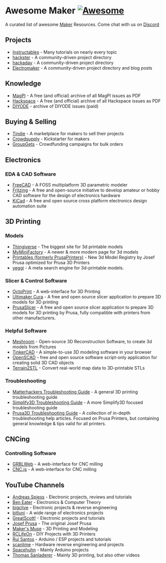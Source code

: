 # Awesome Maker [![Awesome](https://awesome.re/badge-flat2.svg)](https://awesome.re)

A curated list of awesome [Maker](https://en.wikipedia.org/wiki/Maker_culture) Resources. Come chat with us on [Discord](https://discord.gg/WZyyYtA)

## Projects
* [Instructables](https://www.instructables.com/) - Many tutorials on nearly every topic
* [hackster](https://www.hackster.io/projects) - A community-driven project directory
* [hackaday](https://hackaday.io/lists) - A community-driven project directory
* [Electromaker](https://www.electromaker.io/) - A community-driven project directory and blog posts

## Knowledge
* [MagPI](https://www.raspberrypi.org/magpi-issues/) - A free (and official) archive of all MagPI issues as PDF
* [Hackspace](https://hackspace.raspberrypi.org/issues) - A free (and official) archive of all Hackspace issues as PDF
* [DIYODE](https://diyodemag.com/issues) - archive of DIYODE issues (paid)

## Buying & Selling
* [Tindie](https://www.tindie.com/) - A marketplace for makers to sell their projects
* [Crowdsupply](https://www.crowdsupply.com/) - Kickstarter for makers
* [GroupGets](https://groupgets.com/) - Crowdfunding campaigns for bulk orders

## Electronics
### EDA & CAD Software
* [FreeCAD](https://www.freecadweb.org/) - A FOSS multiplatform 3D parametric modeler
* [Fritzing](https://fritzing.org/) - A free and open-source initiative to develop amateur or hobby CAD software for the design of electronics hardware
* [KiCad](https://kicad.org/) - A free and open source cross platform electronics design automation suite

## 3D Printing
### Models
* [Thingiverse](https://www.thingiverse.com/) - The biggest site for 3d printable models
* [MyMiniFactory](https://www.myminifactory.com/) - A newer & more modern page for 3d models
* [Printables (formerly PrusaPrinters)](https://www.printables.com/) - New 3d Model Registry by Josef Prusa optimized for Prusa 3D Printers
* [yeggi](https://www.yeggi.com/) - A meta search engine for 3d-printable models.

### Slicer & Control Software
* [OctoPrint](https://github.com/foosel/OctoPrint) - A web-interface for 3D Printing
* [Ultimaker Cura](https://github.com/Ultimaker/Cura) - A free and open source  slicer application to prepare 3D models for 3D printing
* [PrusaSlicer](https://www.prusa3d.com/page/prusaslicer_424/) - A free and open source  slicer application to prepare 3D models for 3D printing by Prusa, fully compatible with printers from other manufacturers.

### Helpful Software
* [Meshroom](https://github.com/alicevision/meshroom) - Open-source 3D Reconstruction Software, to create 3d models from Pictures
* [TinkerCAD](https://www.tinkercad.com/) - A simple-to-use 3D modeling software in your browser
* [OpenSCAD](https://www.openscad.org/) - free and open source software script-only application for creating solid 3D CAD objects
* [Terrain2STL](http://jthatch.com/Terrain2STL/) - Convert real-world map data to 3D-printable STLs

### Troubleshooting
* [Matterhackers Troubleshooting Guide](https://www.matterhackers.com/articles/3d-printer-troubleshooting-guide) - A general 3D printing troubleshooting guide
* [Simplify3D Troubleshooting Guide](https://www.simplify3d.com/support/print-quality-troubleshooting/) - A more Simplify3D focused troubleshooting guide
* [Prusa3D Troubleshooting Guide](https://help.prusa3d.com/category/print-quality-troubleshooting_225) - A collection of in-depth troubleshooting help articles. Focused on Prusa Printers, but containing general knowledge & tips valid for all printers.

## CNCing
### Controlling Software
* [GRBLWeb](https://github.com/andrewhodel/grblweb) - A web-interface for CNC milling
* [CNC.js](https://github.com/cncjs/cncjs) - A web-interface for CNC milling

## YouTube Channels
* [Andreas Spiess](https://www.youtube.com/channel/UCu7_D0o48KbfhpEohoP7YSQ) - Electronic projects, reviews and tutorials
* [Ben Eater](https://www.youtube.com/c/BenEater/) - Electronics & Computer Theory
* [bigclive](https://www.youtube.com/c/Bigclive) - Electronic projects & reverse engineering
* [bitluni](https://www.youtube.com/user/bitlunislab) - A wide range of electronics projects
* [GreatScott!](https://www.youtube.com/channel/UC6mIxFTvXkWQVEHPsEdflzQ) - Electronic projects and tutorials
* [Josef Prusa](https://www.youtube.com/channel/UCLHAxAdvAKJY0niRJZRYMvg) - The original Josef Prusa
* [Maker's Muse](https://www.youtube.com/channel/UCxQbYGpbdrh-b2ND-AfIybg) - 3D Printing and Modeling
* [RCLifeOn](https://www.youtube.com/user/RcLifeOnSimon) - DIY Projects with 3D Printers
* [Rui Santos](https://www.youtube.com/user/RandomNerdTutorials/) - Arduino / ESP projects and tutorials
* [scanlime](https://www.youtube.com/user/micahjd) - Hardware reverse engineering and projects
* [Spacehuhn](https://www.youtube.com/user/g0ldk) - Mainly Arduino projects
* [Thomas Sanladerer](https://www.youtube.com/user/ThomasSanladerer) - Mainly 3D printing, but also other videos

